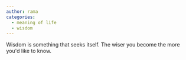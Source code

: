 ```yaml
---
author: rama
categories:
  - meaning of life
  - wisdom
---
```


Wisdom is something that seeks itself. The wiser you become the more you'd like to know.